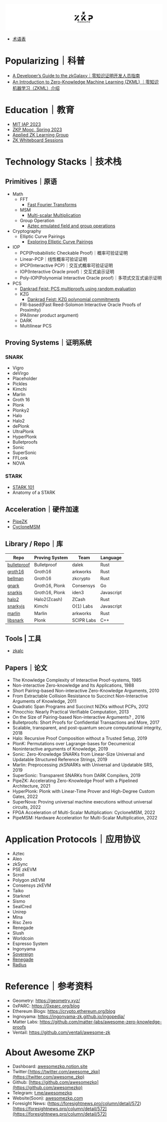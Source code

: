 <body>
	<div align="center">
	  <img src="assets/AwesomeZKP-Twitter%20Banner.png">
	</div>
</body>

- [术语表](Glossary.md)


# Popularizing｜科普
- [A Developer’s Guide to the zkGalaxy｜零知识证明开发人员指南](popularizing/zk_landscape/Blockchain%20Capital%20零知识证明开发人员指南.md)
- [An Introduction to Zero-Knowledge Machine Learning (ZKML) ｜零知识机器学习（ZKML）介绍](./protocols/Worldcoin/blogs/零知识机器学习（ZKML）介绍.md)


# Education｜教育
- [MIT IAP 2023](https://zkiap.com/)
- [ZKP Mooc, Spring 2023](https://zk-learning.org/)
- [Applied ZK Learning Group](https://learn.0xparc.org/)
- [ZK Whiteboard Sessions]()


# Technology Stacks｜技术栈

## Primitives｜原语
  - Math
	  - FFT
		  - [Fast Fourier Transforms](https://vitalik.ca/general/2019/05/12/fft.html)
	  - MSM
		  - [Multi-scalar Multiplication](https://hackmd.io/@tazAymRSQCGXTUKkbh1BAg/Sk27liTW9)
	  - Group Operation
		  - [Aztec emulated field and group operations](https://hackmd.io/@arielg/B13JoihA8)
  - Cryptography
	  - Elliptic Curve Pairings
		  - [Exploring Elliptic Curve Pairings](https://vitalik.ca/general/2017/01/14/exploring_ecp.html)
- IOP
	- PCP(Probabilistic Checkable Proof)｜概率可验证证明
	- Linear-PCP｜线性概率可验证证明
	- IPCP(Interactive PCP)｜交互式概率可验证证明
	- IOP(Interactive Oracle proof)｜交互式谕示证明
	- Poly-IOP(Polynomial Interactive Oracle proof)｜多项式交互式谕示证明
- PCS
	- [Dankrad Feist: PCS multiproofs using random evaluation](https://dankradfeist.de/ethereum/2021/06/18/pcs-multiproofs.html)
	- KZG
		- [Dankrad Feist: KZG polynomial commitments](https://dankradfeist.de/ethereum/2020/06/16/kate-polynomial-commitments.html)
	- FRI-based(Fast Reed-Solomon Interactive Oracle Proofs of Proximity)
	- IPA(Inner product argument)
	- DARK
	- Multilinear PCS

## Proving Systems｜证明系统

### SNARK
- Vigro
- deVirgo
- Placeholder
- Pickles
- Kimchi
- Marlin
- Groth 16
- Plonk
- Plonky2
- Halo
- Halo2
- dePlonk
- UltraPlonk
- HyperPlonk
- Bulletproofs
- Sonic
- SuperSonic
- FFLonk
- NOVA
### STARK
- [STARK 101](https://starkware.co/stark-101/)
- Anatomy of a STARK

## Acceleration｜硬件加速
- [PipeZK](https://www.microsoft.com/en-us/research/uploads/prod/2021/05/isca21_pizk-60a269dbb1310.pdf)
- [CycloneMSM](https://eprint.iacr.org/2022/1396.pdf)

## Library / Repo｜库
| Repo | Proving System | Team | Language |
| ---- | ------ | ---- | -------- |
| [bulletproof](https://github.com/dalek-cryptography/bulletproofs)|Bulletproof|dalek|Rust|
|[groth16](https://github.com/arkworks-rs/groth16)	|Groth16|arkworks	|Rust|
|[bellman](https://github.com/zkcrypto/bellman)|Groth16|zkcrypto|	Rust|
|[gnark](https://github.com/consensys/gnark)|Groth16, Plonk|Consensys|	Go|
|[snarkjs](https://github.com/iden3/snarkjs)|Groth16, Plonk|iden3|Javascript|
|[halo2](https://github.com/zcash/halo2)|Halo2(Zcash)|ZCash|	Rust|
|[snarkyjs](https://github.com/o1-labs/snarkyjs)	|Kimchi | O(1) Labs	|Javascript|
|[marlin](https://github.com/arkworks-rs/marlin)|Marlin	|arkworks	|Rust|
|[libsnark](https://github.com/scipr-lab/libsnark)|Plonk|	SCIPR Labs|	C++     |

## Tools | 工具
- [zkalc](zkalc.md)

## Papers｜论文
- The Knowledge Complexity of Interactive Proof-systems, 1985
- Non-interactive Zero-knowledge and Its Applications, 1988
- Short Pairing-based Non-interactive Zero-Knowledge Arguments, 2010
- From Extractable Collision Resistance to Succinct Non-Interactive Arguments of Knowledge, 2011
- Quadratic Span Programs and Succinct NIZKs without PCPs, 2012
- Pinocchio: Nearly Practical Verifiable Computation, 2013
- On the Size of Pairing-based Non-interactive Arguments? , 2016
- Bulletproofs: Short Proofs for Confidential Transactions and More, 2017
- Scalable, transparent, and post-quantum secure computational integrity, 2018
- Halo: Recursive Proof Composition without a Trusted Setup, 2019
- PlonK: Permutations over Lagrange-bases for Oecumenical Noninteractive arguments of Knowledge, 2019
- Sonic: Zero-Knowledge SNARKs from Linear-Size Universal and Updatable Structured Reference Strings, 2019
- Marlin: Preprocessing zkSNARKs with Universal and Updatable SRS, 2019
- SuperSonic: Transparent SNARKs from DARK Compilers, 2019
- PipeZK: Accelerating Zero-Knowledge Proof with a Pipelined Architecture, 2021
- HyperPlonk: Plonk with Linear-Time Prover and High-Degree Custom Gates, 2022
- SuperNova: Proving universal machine executions without universal circuits, 2022
- FPGA Acceleration of Multi-Scalar Multiplication: CycloneMSM, 2022
- PipeMSM: Hardware Acceleration for Multi-Scalar Multiplication, 2022


# Application Protocols｜应用协议
- Aztec
- Aleo
- zkSync
- PSE zkEVM
- Scroll
- Polygon zkEVM
- Consensys zkEVM
- Taiko
- Starknet
- Sismo
- SealCred
- Unirep
- Mina
- Risc Zero
- Renegade
- Slush
- Worldcoin
- Espresso System
- Ingonyama
- [Sovereign](./protocols/Sovereign/README.md)
- [Renegade](./protocols/Renegade/README.md)
- [Radius](./protocols/Radius/README.md)


# Reference｜参考资料
-   Geometry: https://geometry.xyz/
-   0xPARC: https://0xparc.org/blog
-   Ethereum Blogs: https://crypto.ethereum.org/blog
-   Ingnoyama: https://ingonyama-zk.github.io/ingopedia/
-   Matter Labs: https://github.com/matter-labs/awesome-zero-knowledge-proofs
-   Ventail: https://github.com/ventali/awesome-zk



# About Awesome ZKP
-   Dashboard: [awesomezkp.notion.site](http://awesomezkp.notion.site)
-   Twitter:[https://twitter.com/awesome_zkp](https://twitter.com/awesome_zkp)
-   Github: [https://github.com/awesomezkp](https://github.com/awesomezkp)
-   Telegram: [t.me/awesomezkp](http://t.me/awesomezkp)
-   Website(Soon): [awesomezkp.com](http://awesomezkp.com)
-   Foresight News: (https://foresightnews.pro/column/detail/572)[https://foresightnews.pro/column/detail/572](https://foresightnews.pro/column/detail/572) 